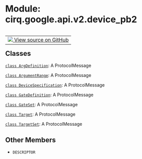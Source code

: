 <div itemscope itemtype="http://developers.google.com/ReferenceObject">
<meta itemprop="name" content="cirq.google.api.v2.device_pb2" />
<meta itemprop="path" content="Stable" />
<meta itemprop="property" content="DESCRIPTOR"/>
</div>

# Module: cirq.google.api.v2.device_pb2

<!-- Insert buttons and diff -->

<table class="tfo-notebook-buttons tfo-api" align="left">

<td>
  <a target="_blank" href="https://github.com/quantumlib/cirq/tree/master/cirq/google/api/v2/device.proto">
    <img src="https://www.tensorflow.org/images/GitHub-Mark-32px.png" />
    View source on GitHub
  </a>
</td>
</table>







## Classes

[`class ArgDefinition`](../../../../cirq/google/api/v2/device_pb2/ArgDefinition.md): A ProtocolMessage

[`class ArgumentRange`](../../../../cirq/google/api/v2/device_pb2/ArgumentRange.md): A ProtocolMessage

[`class DeviceSpecification`](../../../../cirq/google/api/v2/device_pb2/DeviceSpecification.md): A ProtocolMessage

[`class GateDefinition`](../../../../cirq/google/api/v2/device_pb2/GateDefinition.md): A ProtocolMessage

[`class GateSet`](../../../../cirq/google/api/v2/device_pb2/GateSet.md): A ProtocolMessage

[`class Target`](../../../../cirq/google/api/v2/device_pb2/Target.md): A ProtocolMessage

[`class TargetSet`](../../../../cirq/google/api/v2/device_pb2/TargetSet.md): A ProtocolMessage

## Other Members

* `DESCRIPTOR` <a id="DESCRIPTOR"></a>
